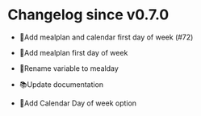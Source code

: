 # Changelog since v0.7.0
- 🔨Add mealplan and calendar first day of week (#72)

* 🔨Add mealplan first day of week

* 🔨Rename variable to mealday

* 📚Update documentation

* 🔨Add Calendar Day of week option 
